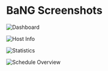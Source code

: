 BaNG Screenshots
================

![Dashboard](/docs/img/screenshot-dashboard)

![Host Info](/docs/img/screenshot-hostinfo)

![Statistics](/docs/img/screenshot-statistics)

![Schedule Overview](/docs/img/screenshot-schedule)
